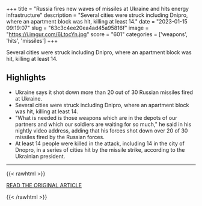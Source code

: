 +++
title = "Russia fires new waves of missiles at Ukraine and hits energy infrastructure"
description = "Several cities were struck including Dnipro, where an apartment block was hit, killing at least 14."
date = "2023-01-15 09:19:07"
slug = "63c3c4ee20ea4ad45a95816f"
image = "https://i.imgur.com/6LtocYn.jpg"
score = "601"
categories = ['weapons', 'hits', 'missiles']
+++

Several cities were struck including Dnipro, where an apartment block was hit, killing at least 14.

## Highlights

- Ukraine says it shot down more than 20 out of 30 Russian missiles fired at Ukraine.
- Several cities were struck including Dnipro, where an apartment block was hit, killing at least 14.
- "What is needed is those weapons which are in the depots of our partners and which our soldiers are waiting for so much," he said in his nightly video address, adding that his forces shot down over 20 of 30 missiles fired by the Russian forces.
- At least 14 people were killed in the attack, including 14 in the city of Dnopro, in a series of cities hit by the missile strike, according to the Ukrainian president.

---

{{< rawhtml >}}
  <p class="article-category">
    <a target="_blank" href="https://www.bbc.com/news/world-europe-64278733">READ THE ORIGINAL ARTICLE</a>
  </p>
{{< /rawhtml >}}
